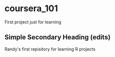 # coursera_101
First project just for learning
## Simple Secondary Heading (edits)
Randy's first repisitory for learning R projects
